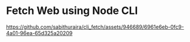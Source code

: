 # Fetch Web using Node CLI


https://github.com/sabithuraira/cli_fetch/assets/946689/6961e6eb-0fc9-4a01-96ea-65d325a20209



